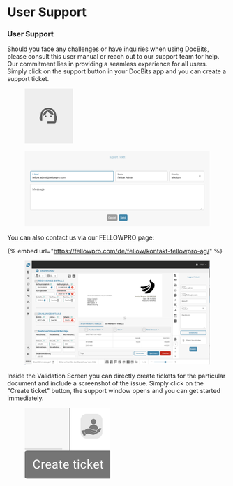 # User Support

### User Support <a href="#ikpwh4qbrq82" id="ikpwh4qbrq82"></a>

Should you face any challenges or have inquiries when using DocBits, please consult this user manual or reach out to our support team for help. Our commitment lies in providing a seamless experience for all users. Simply click on the support button in your DocBits app and you can create a support ticket.&#x20;

<figure><img src="../.gitbook/assets/image (27).png" alt=""><figcaption></figcaption></figure>

<figure><img src="../.gitbook/assets/image (28).png" alt=""><figcaption></figcaption></figure>

You can also contact us via our FELLOWPRO page:

{% embed url="https://fellowpro.com/de/fellow/kontakt-fellowpro-ag/" %}

<figure><img src="../.gitbook/assets/Bildschirmfoto 2024-05-07 um 16.50.45.png" alt=""><figcaption></figcaption></figure>

Inside the Validation Screen you can directly create tickets for the particular document and include a screenshot of the issue. Simply click on the "Create ticket" button, the support window opens and you can get started immediately.

<figure><img src="../.gitbook/assets/image (47).png" alt=""><figcaption></figcaption></figure>

